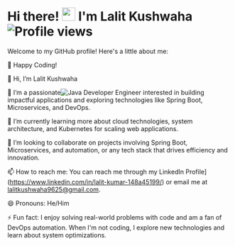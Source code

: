 # Hi there! <img src="https://media.giphy.com/media/hvRJCLFzcasrR4ia7z/giphy.gif" width="30px"> I'm Lalit Kushwaha  ![Profile views](https://komarev.com/ghpvc/?username=your-username)


Welcome to my GitHub profile! Here's a little about me: 


🚀 Happy Coding!

👋 Hi, I’m Lalit Kushwaha

👀 I’m a passionate![Java](https://img.shields.io/badge/Java-ED8B00?style=for-the-badge&logo=java&logoColor=white) Developer Engineer interested in building impactful applications and exploring technologies like Spring Boot, Microservices, and DevOps.

🌱 I’m currently learning more about cloud technologies, system architecture, and Kubernetes for scaling web applications.

💞️ I’m looking to collaborate on projects involving Spring Boot, Microservices, and automation, or any tech stack that drives efficiency and innovation.

📫 How to reach me: You can reach me through my LinkedIn Profile] (https://www.linkedin.com/in/lalit-kumar-148a45199/) or email me at lalitkushwaha9625@gmail.com.

😄 Pronouns: He/Him 


⚡ Fun fact: I enjoy solving real-world problems with code and am a fan of DevOps automation. When I'm not coding, I explore new technologies and learn about system optimizations.

